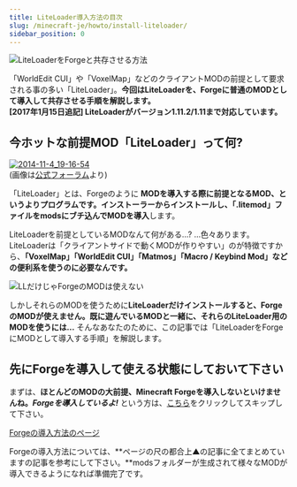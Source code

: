 ```yaml
---
title: LiteLoader導入方法の目次
slug: /minecraft-je/howto/install-liteloader/
sidebar_position: 0
---
```


![LiteLoaderをForgeと共存させる方法](https://cdn-ak.f.st-hatena.com/images/fotolife/s/sasigume/20210208/20210208123321.png)

「WorldEdit CUI」や「VoxelMap」などのクライアントMODの前提として要求される事の多い「LiteLoader」。**今回はLiteLoaderを、Forgeに普通のMODとして導入して共存させる手順を解説します。**  
**\[2017年1月15日追記\] LiteLoaderがバージョン1.11.2/1.11まで対応しています。**

## 今ホットな前提MOD「LiteLoader」って何?

[![2014-11-4_19-16-54](https://cdn-ak.f.st-hatena.com/images/fotolife/s/sasigume/20210208/20210208134805.jpg)](#4/4/44ac7010.jpg "2014-11-4_19-16-54")  
(画像は[公式フォーラム](http://www.minecraftforum.net/forums/mapping-and-modding/minecraft-mods/1290155-liteloader-for-minecraft-1-7-10)より)  

「LiteLoader」とは、Forgeのように **MODを導入する際に前提となるMOD、というよりプログラムです。**インストーラーからインストールし、**「.litemod」ファイルをmodsにブチ込んでMODを導入**します。

LiteLoaderを前提としているMODなんて何がある…? …色々あります。LiteLoaderは「クライアントサイドで動くMODが作りやすい」のが特徴ですから、**「VoxelMap」「WorldEdit CUI」「Matmos」「Macro / Keybind Mod」などの便利系を使うのに必要なんです。**

![LLだけじゃForgeのMODは使えない](https://cdn-ak.f.st-hatena.com/images/fotolife/s/sasigume/20210208/20210208124144.png)

しかしそれらのMODを使うために**LiteLoaderだけインストールすると、ForgeのMODが使えません。既に遊んでいるMODと一緒に、それらのLiteLoader用のMODを使うには…** そんなあなたのために、この記事では「LiteLoaderをForgeにMODとして導入する手順」を解説します。

## 先にForgeを導入して使える状態にしておいて下さい

まずは、**ほとんどのMODの大前提、Minecraft Forgeを導入しないといけませんね。**_**Forgeを導入しているよ!**_ という方は、[こちら](#LL)をクリックしてスキップして下さい。

<a href="/minecraft-je/howto/install-forge/" class="button burron-primary">Forgeの導入方法のページ</a>

Forgeの導入方法については、**ページの尺の都合上▲の記事に全てまとめていますの記事を参考にして下さい。**modsフォルダーが生成されて様々なMODが導入できるようになれば準備完了です。

